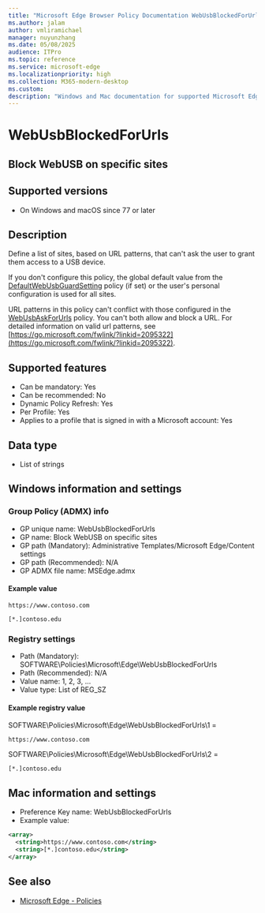 ```yaml
---
title: "Microsoft Edge Browser Policy Documentation WebUsbBlockedForUrls"
ms.author: jalam
author: vmliramichael
manager: nuyunzhang
ms.date: 05/08/2025
audience: ITPro
ms.topic: reference
ms.service: microsoft-edge
ms.localizationpriority: high
ms.collection: M365-modern-desktop
ms.custom:
description: "Windows and Mac documentation for supported Microsoft Edge Browser policy: Block WebUSB on specific sites"
---
```


<!--THIS FILE IS AUTOMATICALLY GENERATED. MANUAL CHANGES WILL BE OVERWRITTEN.-->
<!--Please contact the Microsoft Edge Manageability team with any questions.-->

# WebUsbBlockedForUrls

## Block WebUSB on specific sites


## Supported versions

- On Windows and macOS since 77 or later

## Description

Define a list of sites, based on URL patterns, that can't ask the user to grant them access to a USB device.

If you don't configure this policy, the global default value from the [DefaultWebUsbGuardSetting](DefaultWebUsbGuardSetting.md) policy (if set) or the user's personal configuration is used for all sites.

URL patterns in this policy can't conflict with those configured in the [WebUsbAskForUrls](WebUsbAskForUrls.md) policy. You can't both allow and block a URL.  For detailed information on valid url patterns, see [https://go.microsoft.com/fwlink/?linkid=2095322](https://go.microsoft.com/fwlink/?linkid=2095322).

## Supported features

- Can be mandatory: Yes
- Can be recommended: No
- Dynamic Policy Refresh: Yes
- Per Profile: Yes
- Applies to a profile that is signed in with a Microsoft account: Yes

## Data type

- List of strings

## Windows information and settings

### Group Policy (ADMX) info

- GP unique name: WebUsbBlockedForUrls
- GP name: Block WebUSB on specific sites
- GP path (Mandatory): Administrative Templates/Microsoft Edge/Content settings
- GP path (Recommended): N/A
- GP ADMX file name: MSEdge.admx

#### Example value

```
https://www.contoso.com
```

```
[*.]contoso.edu
```

### Registry settings

- Path (Mandatory): SOFTWARE\Policies\Microsoft\Edge\WebUsbBlockedForUrls
- Path (Recommended): N/A
- Value name: 1, 2, 3, ...
- Value type: List of REG_SZ

#### Example registry value

SOFTWARE\Policies\Microsoft\Edge\WebUsbBlockedForUrls\1 =
```
https://www.contoso.com
```

SOFTWARE\Policies\Microsoft\Edge\WebUsbBlockedForUrls\2 =
```
[*.]contoso.edu
```




## Mac information and settings

- Preference Key name: WebUsbBlockedForUrls
- Example value:

```xml
<array>
  <string>https://www.contoso.com</string>
  <string>[*.]contoso.edu</string>
</array>
```

## See also
- [Microsoft Edge - Policies](../microsoft-edge-policies.md)
